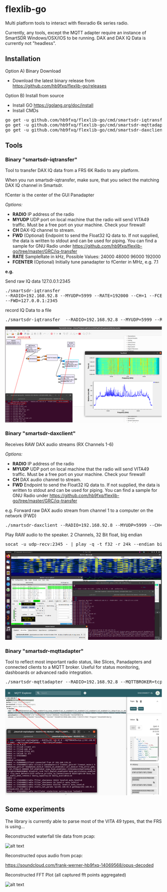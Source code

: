 # flexlib-go
Multi platform tools to interact with flexradio 6k series radio.

Currently, any tools, except the MQTT adapter require an instance of SmartSDR Windows/OSX/IOS to be running. DAX and DAX IQ Data is currently not "headless".

## Installation
Option A) Binary Download
* Download the latest binary release from https://github.com/hb9fxq/flexlib-go/releases

Option B) Install from source

* Install GO https://golang.org/doc/install
* Install CMDs
<pre>
go get -u github.com/hb9fxq/flexlib-go/cmd/smartsdr-iqtransfer
go get -u github.com/hb9fxq/flexlib-go/cmd/smartsdr-mqttadapter
go get -u github.com/hb9fxq/flexlib-go/cmd/smartsdr-daxclient
</pre>

## Tools

### Binary "smartsdr-iqtransfer"
Tool to transfer DAX IQ data from a FRS 6K Radio to any platform.

When you run smartsdr-iqtransfer, make sure, that you select the matching DAX IQ channel in Smartsdr.

fCenter is the center of the GUI Panadapter

_Options:_
* **RADIO** IP address of the radio
* **MYUDP** UDP port on local machine that the radio will send VITA49 traffic. Must be a free port on your machine. Check your firewall! 
* **CH** DAX-IQ channel to stream.
* **FWD** (Optional) Endpoint to send the Float32 IQ data to. If not supplied, the data is written to stdout and can be used for piping. You can find a sample for GNU Radio under https://github.com/hb9fxq/flexlib-go/tree/master/GRC/iq-transfer
* **RATE** SampleRate in kHz, Possible Values: 24000 48000 96000 192000
* **FCENTER** (Optional) Initially tune panadapter to fCenter in MHz, e.g. 7.1


__e.g.__

Send raw IQ data 127.0.0.1:2345 <pre>./smartsdr-iqtransfer --RADIO=192.168.92.8 --MYUDP=5999 --RATE=192000 --CH=1 --FCENTER=7.1 --FWD=127.0.0.1:2345</pre>
 
record IQ Data to a file 
<pre>./smartsdr-iqtransfer  --RADIO=192.168.92.8 --MYUDP=5999 --RATE=192000 --CH=1 --FCENTER=7.1 --FWD=127.0.0.1:2345 > "$(date +"%FT%T").raw"</pre>

![alt text](https://github.com/hb9fxq/flexlib-go/raw/master/assets/grc_sample.png "FFT with GRC using iq-transfer util")

### Binary "smartsdr-daxclient"

Receives RAW DAX audio streams (RX Channels 1-6)

_Options:_
* **RADIO** IP address of the radio
* **MYUDP** UDP port on local machine that the radio will send VITA49 traffic. Must be a free port on your machine. Check your firewall! 
* **CH** DAX audio channel to stream.
* **FWD** Endpoint to send the Float32 IQ data to. If not supplied, the data is written to stdout and can be used for piping. You can find a sample for GNU Radio under https://github.com/hb9fxq/flexlib-go/tree/master/GRC/iq-transfer

e.g.
Forward raw DAX audio stream from channel 1 to a computer on the network (FWD)
<pre>./smartsdr-daxclient --RADIO=192.168.92.8 --MYUDP=5999 --CH=1 --FWD=127.0.0.1:2345</pre>

Play RAW audio to the speaker. 2 Channels, 32 Bit float, big endian
<pre>socat -u udp-recv:2345 - | play -q -t f32 -r 24k --endian big -c 2 -</pre>

![alt text](https://github.com/hb9fxq/flexlib-go/raw/master/assets/wsjtx_use_case.png "Pulling DAX Audio to WSJX-T on Ubuntu")

### Binary "smartsdr-mqttadapter"

Tool to reflect most important radio status, like Slices, Panadapters and connected clients to a MQTT broker. Useful for status monitoring, dashboards or advanced radio integration.

<pre>./smartsdr-mqttadapter --RADIO=192.168.92.8 --MQTTBROKER=tcp://192.168.92.7:1883 --MQTTCLIENTID=flexdev --MQTTTOPIC=flexdev</pre>


![alt text](https://github.com/hb9fxq/flexlib-go/raw/master/assets/mqtt_sample.png "DAX IQ setting in SmartSDR")

## Some experiments
The library is currently able to parse most of the VITA 49 types, that the FRS is using... 

Reconstructed waterfall tile data from pcap:

![alt text](https://raw.githubusercontent.com/hb9fxq/flexlib-go/master/assets/test_output/waterfall.png "waterfall from pcap")

Reconstructed opus audio from pcap: 

https://soundcloud.com/frank-werner-hb9fxq-14069568/opus-decoded

Reconstructed FFT Plot (all captured fft points aggregated)

![alt text](https://github.com/hb9fxq/flexlib-go/raw/master/assets/test_output/fft.png "fft from pcap")
